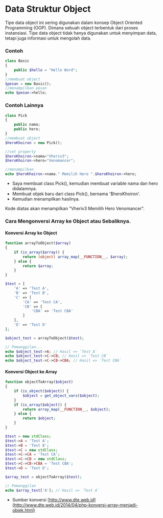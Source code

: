 # Data Struktur Object

Tipe data object ini sering digunakan dalam konsep Object Oriented Programming (OOP). Dimana sebuah object terbentuk dari proses instansiasi. Tipe data object tidak hanya
digunakan untuk menyimpan data, tetapi juga informasi untuk mengolah data.

### Contoh
```PHP
class Basic
{
    public $hello = "Hello Word";
}
//membuat object
$pesan = new Basic();
//menampilkan pesan
echo $pesan->hello;
```

### Contoh Lainnya
```PHP
class Pick
{
    public nama;
    public hero;
}
//membuat object
$heroKhoiron = new Pick();

//set property
$heroKhoiron->nama="Vheriv3";
$heroKhoiron->hero="Venomancer";

//menampilkan
echo $heroKhoiron->nama." Memilih Hero ".$heroKhoiron->hero;
```
- Saya membuat class Pick(), kemudian membuat variable nama dan hero didalamnya.
- Membuat objek baru dari class Pick(), bernama '$heroKhoiron'.
- Kemudian menampilkan hasilnya.

Kode diatas akan menampilkan "Vheriv3 Memilih Hero Venomancer".

### Cara Mengonversi Array ke Object atau Sebaliknya.

#### Konversi Array ke Object

```PHP
function arrayToObject($array)
{
    if (is_array($array)) {
        return (object) array_map(__FUNCTION__, $array);
    } else {
        return $array;
    }
}

$test = [
    'A' => 'Test A',
    'B' => 'Test B',
    'C' => [
        'CA' => 'Test CA',
        'CB' => [
            'CBA' => 'Test CBA'
        ]
    ],
    'D' => 'Test D'
];

$object_test = arrayToObject($test);

// Pemanggilan...
echo $object_test->A; // Hasil => `Test A`
echo $object_test->C->CB; // Hasil => `Test CB`
echo $object_test->C->CB->CBA; // Hasil => `Test CBA`
```

#### Konversi Object ke Array

```PHP
function objectToArray($object)
{
    if (is_object($object)) {
        $object = get_object_vars($object);
    }
    if (is_array($object)) {
        return array_map(__FUNCTION__, $object);
    } else {
        return $object;
    }
}

$test = new stdClass;
$test->A = 'Test A';
$test->B = 'Test B';
$test->C = new stdClass;
$test->C->CA = 'Test CA';
$test->C->CB = new stdClass;
$test->C->CB->CBA = 'Test CBA';
$test->D = 'Test D';

$array_test = objectToArray($test);

// Pemanggilan
echo $array_test['A']; // Hasil => `Test A`
```
- Sumber konversi [http://www.dte.web.id](http://www.dte.web.id/2014/04/php-konversi-array-menjadi-objek.html)
